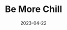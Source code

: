 ---
title: Be More Chill
slug: be-more-chill
subheader: 'book by Joe Tracz, music and lyrics by Joe Iconis

  based on the novel by Ned Vizzini

  directed by Reese Klemm and Eleni Lefakis

  Spring 2023'
description: 'Jeremy Heere is just an average teenager. That is, until he finds out about "The SQUIP," a super quantum unit intel processor from Japan that promises to bring him everything he desires most, a date with Christine, an invite to the raddest party of the year, and a chance to survive life at his suburban New Jersey high school. But is being the most popular guy in school worth the risk? Based on the novel by Ned Vizzini, Be More Chill asks how we can find and become the best version of ourselves.'
tickets_link: https://tickets.uchicago.edu/Online/default.asp?doWork::WScontent::loadArticle=Load&BOparam::WScontent::loadArticle::article_id=27AC1543-0509-4EF2-BB3C-DA1A8BF55E90
roles:
  Cast:
  - name: Maggie Reyes
    role: Jeremy Heere
    bio: is a fourth-year Anthropology and Spanish Language and Literature major in the College. She has previously worked on *Company* (Sarah) and *The Laramie Project*. She describes her experience on this show as “better late than never!” Maggie’s squip is Dolly Parton. Thank you to the cast/crew of BMC who held her hand though the scary bits! 
  - name: Lily McHugh
    role: Christine Canigula
    bio: 
  - name: London Mahaley
    role: Michael Mell
    bio: 
  - name: Surya Chinnappa
    role: Jake Dillinger
    bio: is a first-year prospective Cognitive Science and Linguistics major. This is his first show with UT, aside from a brief appearance at Theater[24]. Offstage, he likes to sing and play violin, guitar, and a variety of tiny flutes, as well as leave origami dragons in random spots around campus. His SQUIP would look like Conan Gray.
  - name: Rory McGann
    role: Rich Goranski
    bio: is a second-year Molecular Engineering major and Creative Writing minor. He last appeared in the Dean's Men production of *Romeo & Juliet* (Juliet) this past fall and currently serves on UT Committee. He would like to thank the cast & crew, his family & friends, and the ENT team at UCM for their help in making this show an excellent experience. His SQUIP might be something along the lines of Pascal from Tangled. This performance is dedicated to Niv Sparkes.
  - name: Gwendolyn Laub
    role: Chloe Valentine
    bio: "is a third-year TAPS and GNSE major! At the University she has previously been seen in *Marian, or the True Tale of Robin Hood* (Lady Shirley, UT), *The Trail to Oregon!* (Son, UT), *An American Killer in College* (Jean, Maroon TV), *Ghost Story* (Amy, Fire Escape Films), and a variety of Off-Off Campus shows! Coming up you can catch Gwen in *The Hotel Herrington* (Eliza, Fire Escape Films), *Leeching* (Hailey, Fire Escape Films), and *Smile and Dial* (Sophie, BA Film). Gwen would like to thank her family for putting up with this theater nerd (though she thinks it’s more of a geek think) and the cast and crew for making the process so fun! If Gwen were to get a squip she believes hers would take the form of Annabeth Chase from Percy Jackson. Gwen trusts her. Email: gwendolyn.laub@gmail.com Instagram: @gwendolyn.michelle"
  - name: Abby Kanes
    role: Brooke Lohst
    bio: is a second-year TAPS and Business Economics major. In UT she performed in *Romeo and Juliet* (Tybalt) and The Heirs Workshop (Aveline), as well as the TAPS Pro Show *Amazons and Their Men* (The Frau). Favorite musical credits include *Legally Blonde* (Margot), *Mamma Mia* (Tanya), *Hairspray* (Velma Von Tussle), and *Little Shop of Horrors* (Crystal). She has played bass in the pit orchestra for *Trail to Oregon!* and the Perfect Match Workshop. She is on TAPS Admin Staff as a Front of House Manager and also the Treasurer for UT Committee. Her Squip is Princess Leia! 
  - name: Joelle Singer Jensen
    role: Jenna Rolan
    bio: is a first year undecided major. She has previously worked on *Perfect Match* (Brittany) with UT but some of her other favorite shows she's done include *Into the Woods* (Witch), *Moon Over Buffalo* (Charlotte) and *The Last Five Years* (Cathy). She's so excited to be working with this amazing cast and crew, and if she were to have a SQUIP, it would take on the form of Rodrick from the Diary of a Wimpy Kid movies. 
  - name: Sanjna Narayan
    role: The SQUIP
    bio: is a third-year Public Policy major with an Economics specialization, and TAPS minor. She's so excited to be in her first show ever with UT! Some favorite previous roles/shows include *The Mystery of Edwin Drood* (Edwin Drood), *Little Shop of Horrors* (Audrey II), *A Midsummer Night's Dream* (Hermia), and *MacBeth* (Witch I). Sanjna is thrilled to be here, and wants to thank her family, friends, and the incredible cast and crew of *Be More Chill* for all of their support. She's learned enough to never take a SQUIP, but if she had to have one it would certainly be Anderson Cooper.
  - name: George Corrin
    role: Mr. Heere/Mr. Reyes/Stockboy
    bio:
  Band:
  - name: Elena Gill
    role: Keyboard 1
  - name: Daniel Arad
    role: Keyboard 2
    bio: 
  - name: Kelly Mao
    role: Violin
    bio: is a second-year Computer Science and Mathematics major. Her previous UT credits include *The Heirs* (Production Manager) and *The Laramie Project* (Calling Stage Manager, SM Collective™). She enjoys deep conversations and long walks on the beach at sunset.
  - name: Brandon LaCrosse
    role: Trumpet
    bio: 
  - name: Daniel Brous
    role: Drums
    bio: is a fourth-year Math and Economics major with a minor in Computer Science. He has previously worked on *Perfect Match* (Drummer), and currently performs with the X-Tet and Percussion Ensemble.
  - name: Julia Fink
    role: Guitar
    bio:
  - name: Jack Cramer
    role: Bass Guitar
    bio: is a fourth-year Music and Philosophy major. He has previously worked on *Laika's Coffin* (Vocal Director), *The Physicists* (Sound Designer), *Original Sin* (Music Director, Arranger, etc.) and more! Jack is also a composer. Be sure to check out the premiere of his new piece for the UChicago New Music Ensemble on May 28th!
  Production Staff:
  - name: Reese Klemm
    role: Co-Director
    bio: "is a fourth-year Economics major and Cinema and Media Studies minor. Her previous credits include *The Trail to Oregon!* (Director), *The Old Man and The Old Moon* (Assistant Director), *The Winter's Tale* (Assistant Production Manager), a handful of credits in various Theatre[24] sketches, and two long years of being on University Theatre Committee (General and Treasurer). Reese is incredibly excited to show everyone the show that has occupied her thoughts for over a year and thanks her Jannotta cohort, Dhirpal, Tate, and Dave, for their continued support! She would also like to thank her co-director, Eleni, for being so chill. Bonus Content: Reese would 100% take dating advice from a Schmidt from New Girl SQUIP."
  - name: Eleni Lefakis
    role: Co-Director
    bio: "is a second-year TAPS and Data Science double-major. Her other UT MainStage credits are *The Heirs* (Stage Manager), *The Trail to Oregon!* (Assistant Director/Dramaturg), *Romeo & Juliet* (Co-Production Manager), *Marian, or the True Tale of Robin Hood* (Assistant Director/Dramaturg), *MacBeth in Space* (Dramaturg), *The Laramie Project* (SM Collective™), and *Twelfth Night* (Pre-Production Manager). She is also currently serving her second term on Committee and helps run the UT social media. Her upcoming UT projects are *The Taming of the Shrew* (Stage Manager), *Falsettos* (Dramaturg), and *Strings Attached* (Co-Director/Choreographer). She would like to tell the crew she loves them and thank the actors for putting up with her ballet corrections, party shenanigans, and STEM-related questions. Eleni’s Co-SQUIPs are her childhood ballet teacher, Dimitra Kouremeti, and her favorite UChicago YouTuber, Reese Klemm, the only two real-life people she lets tell her what to do."
  - name: Guilherme Galhardo
    role: Co-Vocal Director
    bio: is a fourth-year Comparative Human Development major, and is very excited to be returning to UT for their second production. Gui has previously vocal directed for *Trail to Oregon!*, and he's very excited for you to enjoy all of the actors' hard work over these last few months! Gui would like to thank their assistant vocal directors Isabel Schmitz and Emma Herzig, stage managers Ariana Baginski and Danielle Yablonovskiy, actor Maggie Reyes (Jeremy) for stepping up and doing a fantastic job as our lead, and their boyfriend, Bryant, for helping keep their head on their shoulders and for his tireless love and support during the entire production process. 
  - name: Isabel Schmitz
    role: Co-Vocal Director
    bio: ", soprano, is a fourth-year undergraduate studying Music and Comparative Human Development. Opera: Ensemble in *HMS Pinafore* (Gilbert and Sullivan Opera Company), Chorus in *Suor Angelica*/Opera Scenes Showcase at Music on Site 2022 (Wichita, KS), Barbarina in *Le Nozze di Figar*o* (AAMA Salzburg 2022), chorus in *Hänsel und Gretel* (Berlin Opera Academy 2021). Singing, acting, and (assistant) vocal directing in various UT shows. Upcoming: senior solo voice recital (May 14, 2023), Zweite Knabe in *Zauberflöte* / Despina role study in *Così fan tutte* (BOA 2023). Voice: Patrice Michaels. UChicago Motet Choir: soprano section leader, featured soloist. Voice teacher and Communications Director for the South Side Free Music Program."
  - name: Ophelia Dominguez
    role: Co-Music Director/Conductor
    bio: is a second-year Biology and Anthropology double-major. She has previously worked on *Trail To Oregon!* (Synthesizer), and *Perfect Match* (Music Director). In her free time she enjoys baking bread, tap dancing, and stroking stingrays. 
  - name: Elena Gill
    role: Co-Music Director/Rehearsal Pianist
    bio: is a third-year Public Policy and Linguistics student. She has previously worked on *Queen of Spades* (Pianist), *Trail to Oregon!* (Piano 1/Rehearsal Pianist), *Yivdak* (Music Composition/Direction), and *Love's Labour's Lost* (Assistant Sound Designer). Outside of UT, she has an unhealthy obsession with strangers' vowels.
  - name: Andrei Thüler
    role: Production Manager
    bio: is a second-year Data Science major. This is either his third UT credit after Director (Theater[24]) and Lighting Designer (Ah Wing Workshop), or twenty-seventh counting Videography (Every UT Show Since Fall 2021). Outside of UT, he enjoys making short films and grading data science papers.
  - name: Ariana Baginski
    role: Co-Stage Manager
    bio: 
  - name: Danielle Yablonovskiy
    role: Co-Stage Manager
    bio: is a third-year Economics and Psychology major. She has previously worked on *The Trail to Oregon!* (Co-Stage Manager), *Perfect Match* (Stage Manager), Ah Wing Workshop (Stage Manager), *Welcome Back to My Channel* (Asst. Stage Manager), and *Scientific Method* (Asst. Production Manager). She would like to thank the amazing company of *Be More Chill* for letting her to do her very favorite thing in the world and loving her all through it. She would like to give a special shoutout to Elaine and Cilcan for jumping right into the crazy world of stage management and always having her back, to Maggie, Lily, London, Surya, Rory, Gwen, Abby, Joelle, Sanjna, George, and Nico for being the center of her life for the past few months in the best way imaginable, to Reese for trusting her day after day and year after year, to Eleni for staying by her side for one more rodeo, and to Ariana for being the best partner in crime she could have ever imagined. You can ask anyone, there is certainly no doubt that her SQUIP would be Cristiano Ronaldo. SIUUUUUUUUUUU!!! 
  - name: Laura Mahaniah
    role: Co-Choreographer
    bio:
  - name: Althea Li
    role: Co-Choreographer
    bio: is a third-year Music and Statistics double-major. This is her first show with UT, but she has been actively involved in theatre since age 12, whether as a performer, music director, or choreographer. She’s been dancing with UChicago Dancers since first year, and serves as their Assistant Director. She is also currently co-composing an original musical named *Strings Attached* with Adrian Lo, with book and lyrics by Jefferson Lind. She’d like to thank the cast for doing some excellent cooking with her these past few months, with special thanks to her Chef de Cuisine, 3 Sous Chefs, Saucier, Rotisseur, Friturier, Pattisier, and Commis chef. Althea’s SQUIP is probably Mike Wazowski from Monster's Inc.
  - name: Jules Fennell
    role: Dramaturg
    bio: 
  - name: Thomas Nielsen
    role: Scenic Designer
    bio:
  - name: Belle Nahoom
    role: Costume Designer
    bio: "is a second-year Art History and Data Science major. Her previous theatre credits with UT include *The Heirs* (ASM), *Marian* (ASM), The Intruder Workshop (Costume Designer), *Scientific Method* (Costume Designer), *Macbeth in Space* (Hair & Makeup), the Queen of Spades Workshop (SM & PM), *The Laramie Project* (SM Collective™), and the B.A. Thesis, *Yivdak* (Jared), as well as the upcoming *12th Night* (Hair & Makeup). She is also capocomico of the Commedia Dell'Arte improv troupe on campus."
  - name: Daisy Marshall
    role: Props Designer
    bio: is a third-year in the College, studying Sociology among other things. They've done prop design for a handful of UT shows, such as *Marian, or The True Tale of Robin Hood*, and *The Trail to Oregon!*. Daisy comes in second place to the entirety of the cast in the superlative "amount of Mountain Dew improperly handled". They are immensely grateful to the cast and crew for their hard work.
  - name: Izzy Martino
    role: Sound Designer
    bio: 
  - name: Carolyn Heinzer
    role: Lighting Designer
    bio: 
  - name: Alexander Gappert
    role: Assistant Director
    bio: is a first-year veteran scholar and Economics major. He has previously served in the US Navy as an air traffic controller and had experience working on the TV show Jack Ryan (Background Actor). Alex's Squip would be Ted Lasso. 
  - name: Emma Herzig
    role: Assistant Vocal Director
    bio:
  - name: Rosemary Li
    role: Assistant Production Manager
    bio: 
  - name: Cilcan Pierce
    role: Assistant Stage Manager
    bio: 
  - name: Elaine Liang
    role: Assistant Stage Manager
    bio: is a third-year Philosophy and Allied Fields (Biological Sciences) major and Chemistry minor. She has previously worked as the Assistant Costume Designer on *The Laramie Project*, and has since been spellbound by the wondrous world of theater. Her Squip is Rosalind Franklin, a brilliant scientist whose untimely death offers just the right hint of tragedy. 
  - name: Konstantin Shmarko
    role: Assistant Dramaturg
    bio:
  - name: Dia Atluri
    role: Assistant Costume Designer
    bio: is a first-year Public Policy and Economics major. *Be More Chill* is the first show she is working on.
  - name: Tirzah Cobb
    role: Assistant Costume Designer
    bio: is a 1st year working as an assistant costume designer for the show. This is her first production at the College.
  - name: Emily Curran
    role: Assistant Lighting Designer
    bio: 
  - name: Julia Fink
    role: Assistant Sound Designer
    bio:
  - name: Nathalie Lam
    role: Assistant Sound Designer
    bio:
  - name: Rory McGann
    role: Fight Captain
    bio: 
  - name: Gwendolyn Laub
    role: Dance Captain
    bio: 
  - name: Coco Liu
    role: Committee Liaison
  - name: Abigail Kanes
    role: Tech Staff Liaison
layout: show-info
quarter: spring
year: 2023
season: 2022-2023 Shows
date: 2023-04-22

---